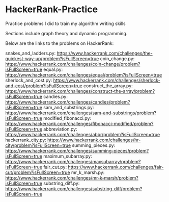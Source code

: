 # HackerRank-Practice
Practice problems I did to train my algorithm writing skills

Sections include graph theory and dynamic programming.

Below are the links to the problems on HackerRank:

snakes_and_ladders.py: https://www.hackerrank.com/challenges/the-quickest-way-up/problem?isFullScreen=true
coin_change.py: https://www.hackerrank.com/challenges/coin-change/problem?isFullScreen=true
equal.py: https://www.hackerrank.com/challenges/equal/problem?isFullScreen=true
sherlock_and_cost.py: https://www.hackerrank.com/challenges/sherlock-and-cost/problem?isFullScreen=true
construct_the_array.py: https://www.hackerrank.com/challenges/construct-the-array/problem?isFullScreen=true
candies.py: https://www.hackerrank.com/challenges/candies/problem?isFullScreen=true
sam_and_substrings.py: https://www.hackerrank.com/challenges/sam-and-substrings/problem?isFullScreen=true
modified_fibonacci.py: https://www.hackerrank.com/challenges/fibonacci-modified/problem?isFullScreen=true
abbreviation.py: https://www.hackerrank.com/challenges/abbr/problem?isFullScreen=true
hackerrank_city.py: https://www.hackerrank.com/challenges/hr-city/problem?isFullScreen=true
summing_pieces.py: https://www.hackerrank.com/challenges/summing-pieces/problem?isFullScreen=true
maximum_subarray.py: https://www.hackerrank.com/challenges/maxsubarray/problem?isFullScreen=true
fair_cut.py: https://www.hackerrank.com/challenges/fair-cut/problem?isFullScreen=true
mr_k_marsh.py: https://www.hackerrank.com/challenges/mr-k-marsh/problem?isFullScreen=true
substring_diff.py: https://www.hackerrank.com/challenges/substring-diff/problem?isFullScreen=true
